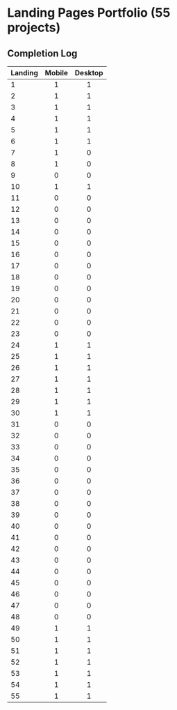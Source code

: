 # Landing Pages Portfolio (55 projects)

## Completion Log

| Landing | Mobile | Desktop|
| :-------|:------:|:------:|
| 1       |   1    |    1   |
| 2       |   1    |    1   |
| 3       |   1    |    1   |
| 4       |   1    |    1   |
| 5       |   1    |    1   |
| 6       |   1    |    1   |
| 7       |   1    |    0   |
| 8       |   1    |    0   |
| 9       |   0    |    0   |
| 10      |   1    |    1   |
| 11      |   0    |    0   |
| 12      |   0    |    0   |
| 13      |   0    |    0   |
| 14      |   0    |    0   |
| 15      |   0    |    0   |
| 16      |   0    |    0   |
| 17      |   0    |    0   |
| 18      |   0    |    0   |
| 19      |   0    |    0   |
| 20      |   0    |    0   |
| 21      |   0    |    0   |
| 22      |   0    |    0   |
| 23      |   0    |    0   |
| 24      |   1    |    1   |
| 25      |   1    |    1   |
| 26      |   1    |    1   |
| 27      |   1    |    1   |
| 28      |   1    |    1   |
| 29      |   1    |    1   |
| 30      |   1    |    1   |
| 31      |   0    |    0   |
| 32      |   0    |    0   |
| 33      |   0    |    0   |
| 34      |   0    |    0   |
| 35      |   0    |    0   |
| 36      |   0    |    0   |
| 37      |   0    |    0   |
| 38      |   0    |    0   |
| 39      |   0    |    0   |
| 40      |   0    |    0   |
| 41      |   0    |    0   |
| 42      |   0    |    0   |
| 43      |   0    |    0   |
| 44      |   0    |    0   |
| 45      |   0    |    0   |
| 46      |   0    |    0   |
| 47      |   0    |    0   |
| 48      |   0    |    0   |
| 49      |   1    |    1   |
| 50      |   1    |    1   |
| 51      |   1    |    1   |
| 52      |   1    |    1   |
| 53      |   1    |    1   |
| 54      |   1    |    1   |
| 55      |   1    |    1   |
